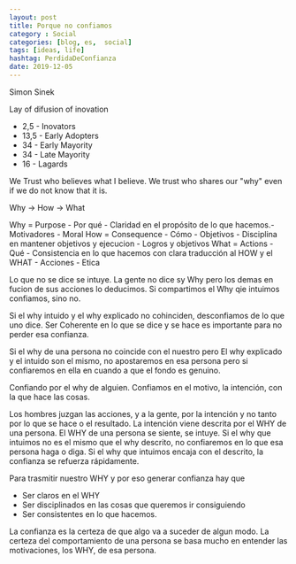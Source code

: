 ```yaml
---
layout: post
title: Porque no confiamos
category : Social
categories: [blog, es,  social]
tags: [ideas, life]
hashtag: PerdidaDeConfianza
date: 2019-12-05
---
```


Simon Sinek


Lay of difusion of inovation

- 2,5 - Inovators
- 13,5 - Early Adopters
- 34 - Early Mayority
- 34 - Late Mayority
- 16 - Lagards

We Trust who believes what I believe. We trust who shares our "why" even if we do not know that it is.

Why -> How -> What 

Why = Purpose - Por qué - Claridad en el propósito de lo que hacemos.- Motivadores - Moral
How = Consequence - Cómo - Objetivos -  Disciplina en mantener objetivos y ejecucion - Logros y objetivos
What = Actions - Qué - Consistencia en lo que hacemos con clara traducción al HOW y el WHAT - Acciones - Etica

Lo que no se dice se intuye. La gente no dice sy Why pero los demas en fucion de sus acciones lo deducimos. Si compartimos el Why qie intuimos confiamos, sino no.

Si el why intuido y el why explicado no cohinciden, desconfiamos de lo que uno dice. Ser Coherente en lo que se dice y se hace es importante para no perder esa confianza.

Si el why de una persona no coincide con el nuestro pero El why explicado y el intuido son el mismo, no apostaremos en esa persona pero si confiaremos en ella en cuando a que el fondo es genuino.

Confiando por el why de alguien. Confiamos en el motivo, la intención, con la que hace las cosas.

Los hombres juzgan las acciones, y a la gente, por la intención y no tanto por lo que se hace o el resultado. La intención viene descrita por el WHY de una persona.
El WHY de una persona se siente, se intuye. 
Si el why que intuimos no es el mismo que el why descrito, no confiaremos en lo que esa persona haga o diga.
Si el why que intuimos encaja con el descrito, la confianza se refuerza rápidamente.

Para trasmitir nuestro WHY y por eso generar confianza hay que

- Ser claros en el WHY
- Ser disciplinados en las cosas que queremos ir consiguiendo
- Ser consistentes en lo que hacemos.

La confianza es la certeza de que algo va a suceder de algun modo. 
La certeza del comportamiento de una persona se basa mucho en entender las motivaciones, los WHY, de esa persona.